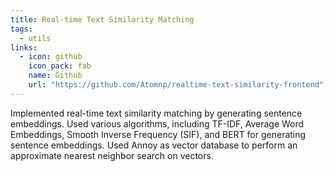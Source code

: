 ```yaml
---
title: Real-time Text Similarity Matching
tags:
  - utils
links:
  - icon: github
    icon_pack: fab
    name: Github
    url: "https://github.com/Atomnp/realtime-text-similarity-frontend"
---
```


Implemented real-time text similarity matching by generating sentence embeddings. Used various algorithms, including TF-IDF, Average Word Embeddings, Smooth Inverse Frequency (SIF), and BERT for generating sentence embeddings. Used Annoy as vector database to perform an approximate nearest neighbor search on vectors.
